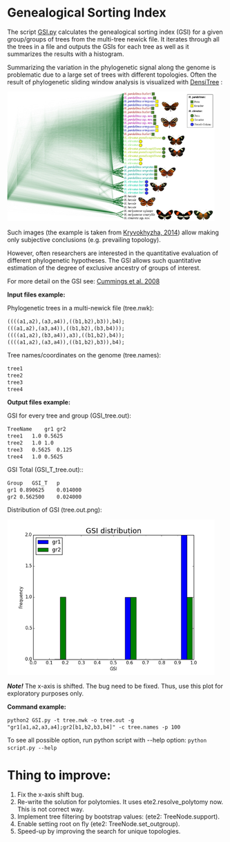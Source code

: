 # Genealogical Sorting Index

The script [GSI.py](GSI.py) calculates the genealogical sorting index (GSI) for a given group/groups of trees from the multi-tree newick file. It iterates through all the trees in a file and outputs the GSIs for each tree as well as it summarizes the results with a histogram.

Summarizing the variation in the phylogenetic signal along the genome is problematic due to a large set of trees with different topologies. Often the result of phylogenetic sliding window analysis is visualized with [DensiTree](https://www.cs.auckland.ac.nz/~remco/DensiTree/) :

![alt tag](densitree.png)

Such images (the example is taken from [Kryvokhyzha, 2014](http://urn.kb.se/resolve?urn=urn:nbn:se:uu:diva-243477)) allow making only subjective conclusions (e.g. prevailing topology).

However, often researchers are interested in the quantitative evaluation of different phylogenetic hypotheses. The GSI allows such quantitative estimation of the degree of exclusive ancestry of groups of interest.

For more detail on the GSI see: [Cummings et al. 2008](http://onlinelibrary.wiley.com/doi/10.1111/j.1558-5646.2008.00442.x/full)

**Input files example:**

Phylogenetic trees in a multi-newick file (tree.nwk):
```
((((a1,a2),(a3,a4)),((b1,b2),b3)),b4);
(((a1,a2),(a3,a4)),((b1,b2),(b3,b4)));
((((a1,a2),(b3,a4)),a3),((b1,b2),b4));
((((a1,a2),(a3,a4)),((b1,b2),b3)),b4);
```

Tree names/coordinates on the genome (tree.names):
```
tree1
tree2
tree3
tree4
```

**Output files example:**

GSI for every tree and group (GSI_tree.out):
```
TreeName    gr1 gr2
tree1   1.0 0.5625
tree2   1.0 1.0
tree3   0.5625  0.125
tree4   1.0 0.5625
```
GSI Total (GSI_T_tree.out)::
```
Group   GSI_T   p
gr1 0.890625    0.014000
gr2 0.562500    0.024000
```

Distribution of GSI (tree.out.png):

![alt tag](tree.out.png)

***Note!*** The x-axis is shifted. The bug need to be fixed. Thus, use this plot for exploratory purposes only.

**Command example:**
```
python2 GSI.py -t tree.nwk -o tree.out -g "gr1[a1,a2,a3,a4];gr2[b1,b2,b3,b4]" -c tree.names -p 100
```
To see all possible option, run python script with --help option: `python script.py --help`

# Thing to improve:
1. Fix the x-axis shift bug.
2. Re-write the solution for polytomies. It uses ete2.resolve_polytomy now. This is not correct way.
3. Implement tree filtering by bootstrap values: (ete2: TreeNode.support).
4. Enable setting root on fly (ete2: TreeNode.set_outgroup).
5. Speed-up by improving the search for unique topologies.
